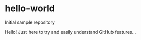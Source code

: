 # hello-world
Initial sample repository 

Hello!
Just here to try and easily understand GitHub features...
